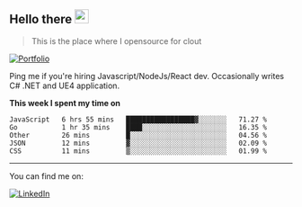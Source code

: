<h2>Hello there <img src="https://camo.githubusercontent.com/2019d90b5d6b109833b6e130852e36fce013bb14/68747470733a2f2f63756c746f667468657061727479706172726f742e636f6d2f706172726f74732f68642f6c6170746f705f706172726f742e676966" width="25px"></h2>

>This is the place where I opensource for clout

[![Portfolio](https://img.shields.io/badge/web-portfolio-black)](https://izqalan.github.io/?utm_source=github&utm_medium=social&utm_campaign=portfolio)

Ping me if you're hiring Javascript/NodeJs/React dev. Occasionally writes C# .NET and UE4 application.

**This week I spent my time on**
<!--START_SECTION:waka-->
```text
JavaScript   6 hrs 55 mins   █████████████████▓░░░░░░░   71.27 % 
Go           1 hr 35 mins    ████░░░░░░░░░░░░░░░░░░░░░   16.35 % 
Other        26 mins         █░░░░░░░░░░░░░░░░░░░░░░░░   04.56 % 
JSON         12 mins         ▓░░░░░░░░░░░░░░░░░░░░░░░░   02.09 % 
CSS          11 mins         ▒░░░░░░░░░░░░░░░░░░░░░░░░   01.99 % 
```
<!--END_SECTION:waka-->
___

You can find me on:

[![LinkedIn](https://img.omvr.io/linkedin.svg)](https://www.linkedin.com/in/izqalan/)
